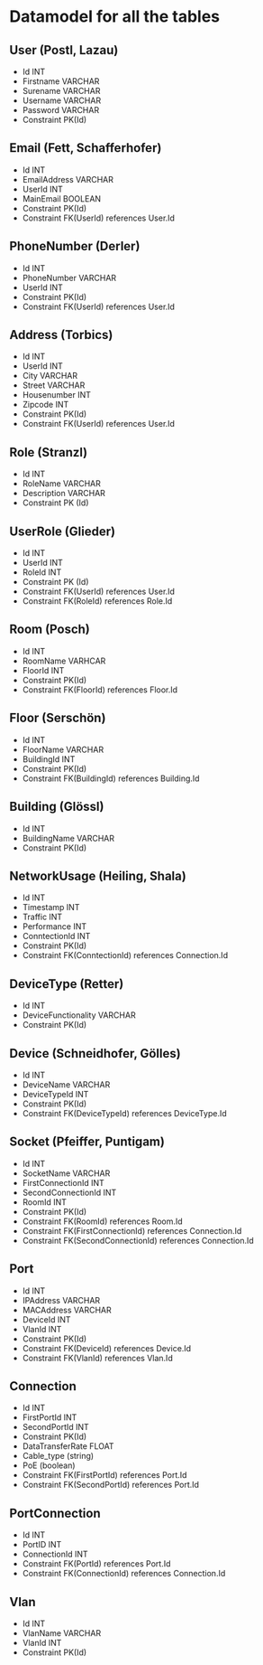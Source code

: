 # Datamodel for all the tables

## User (Postl, Lazau)

-   Id INT
-   Firstname VARCHAR
-   Surename VARCHAR
-   Username VARCHAR
-   Password VARCHAR
-   Constraint PK(Id)

## Email (Fett, Schafferhofer)

-   Id INT
-   EmailAddress VARCHAR
-   UserId INT
-   MainEmail BOOLEAN
-   Constraint PK(Id)
-   Constraint FK(UserId) references User.Id

## PhoneNumber (Derler)

-   Id INT
-   PhoneNumber VARCHAR
-   UserId INT
-   Constraint PK(Id)
-   Constraint FK(UserId) references User.Id

## Address (Torbics)

-   Id INT
-   UserId INT
-   City VARCHAR
-   Street VARCHAR
-   Housenumber INT
-   Zipcode INT
-   Constraint PK(Id)
-   Constraint FK(UserId) references User.Id

## Role (Stranzl)

-   Id INT
-   RoleName VARCHAR
-   Description VARCHAR
-   Constraint PK (Id)

## UserRole (Glieder)

-   Id INT
-   UserId INT
-   RoleId INT
-   Constraint PK (Id)
-   Constraint FK(UserId) references User.Id
-   Constraint FK(RoleId) references Role.Id

## Room (Posch)

-   Id INT
-   RoomName VARHCAR
-   FloorId INT
-   Constraint PK(Id)
-   Constraint FK(FloorId) references Floor.Id

## Floor (Serschön)

-   Id INT
-   FloorName VARCHAR
-   BuildingId INT
-   Constraint PK(Id)
-   Constraint FK(BuildingId) references Building.Id

## Building (Glössl)

-   Id INT
-   BuildingName VARCHAR
-   Constraint PK(Id)

## NetworkUsage (Heiling, Shala)

-   Id INT
-   Timestamp INT
-   Traffic INT
-   Performance INT
-   ConntectionId INT
-   Constraint PK(Id)
-   Constraint FK(ConntectionId) references Connection.Id

## DeviceType (Retter)

-   Id INT
-   DeviceFunctionality VARCHAR
-   Constraint PK(Id)

## Device (Schneidhofer, Gölles)

-   Id INT
-   DeviceName VARCHAR
-   DeviceTypeId INT
-   Constraint PK(Id)
-   Constraint FK(DeviceTypeId) references DeviceType.Id

## Socket (Pfeiffer, Puntigam)

-   Id INT
-   SocketName VARCHAR
-   FirstConnectionId INT
-   SecondConnectionId INT
-   RoomId INT
-   Constraint PK(Id)
-   Constraint FK(RoomId) references Room.Id
-   Constraint FK(FirstConnectionId) references Connection.Id
-   Constraint FK(SecondConnectionId) references Connection.Id

## Port

-   Id INT
-   IPAddress VARCHAR
-   MACAddress VARCHAR
-   DeviceId INT
-   VlanId INT
-   Constraint PK(Id)
-   Constraint FK(DeviceId) references Device.Id
-   Constraint FK(VlanId) references Vlan.Id

## Connection

-   Id INT
-   FirstPortId INT
-   SecondPortId INT
-   Constraint PK(Id)
-   DataTransferRate FLOAT
-   Cable_type (string)
-   PoE (boolean)
-   Constraint FK(FirstPortId) references Port.Id
-   Constraint FK(SecondPortId) references Port.Id

## PortConnection

-   Id INT
-   PortID INT
-   ConnectionId INT
-   Constraint FK(PortId) references Port.Id
-   Constraint FK(ConnectionId) references Connection.Id

## Vlan

-   Id INT
-   VlanName VARCHAR
-   VlanId INT
-   Constraint PK(Id)
